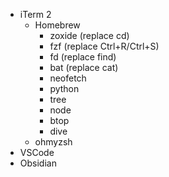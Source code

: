 - iTerm 2
	- Homebrew
		- zoxide (replace cd)
		- fzf (replace Ctrl+R/Ctrl+S)
		- fd (replace find)
		- bat (replace cat)
		- neofetch
		- python
		- tree
		- node
  		- btop
		- dive
	- ohmyzsh
- VSCode
- Obsidian
